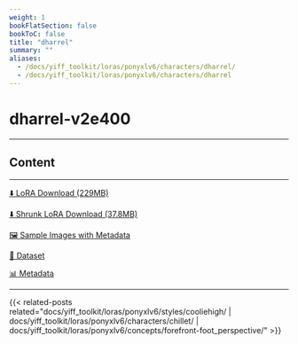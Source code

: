 ```yaml
---
weight: 1
bookFlatSection: false
bookToC: false
title: "dharrel"
summary: ""
aliases:
  - /docs/yiff_toolkit/loras/ponyxlv6/characters/dharrel/
  - /docs/yiff_toolkit/loras/ponyxlv6/characters/dharrel
---
```


<!--markdownlint-disable MD025 MD033 -->

# dharrel-v2e400

---

## Content

---

[⬇️ LoRA Download (229MB)](https://huggingface.co/rakki194/yt/resolve/main/ponyxl_loras/dharrel-v2e400.safetensors?download=true)

[⬇️ Shrunk LoRA Download (37.8MB)](https://huggingface.co/rakki194/yt/resolve/main/ponyxl_loras_shrunk_2/dharrel-v2e400_frockpt1_th-3.55.safetensors?download=true)

[🖼️ Sample Images with Metadata](https://huggingface.co/k4d3/yiff_toolkit/tree/main/static/{})

[📐 Dataset](<https://huggingface.co/datasets/k4d3/furry/tree/main/dharrel>)

[📊 Metadata](https://huggingface.co/k4d3/yiff_toolkit/raw/main/ponyxl_loras/dharrel-v2e400.json)

---

<!--
HUGO_SEARCH_EXCLUDE_START
-->
{{< related-posts related="docs/yiff_toolkit/loras/ponyxlv6/styles/cooliehigh/ | docs/yiff_toolkit/loras/ponyxlv6/characters/chillet/ | docs/yiff_toolkit/loras/ponyxlv6/concepts/forefront-foot_perspective/" >}}
<!--
HUGO_SEARCH_EXCLUDE_END
-->

